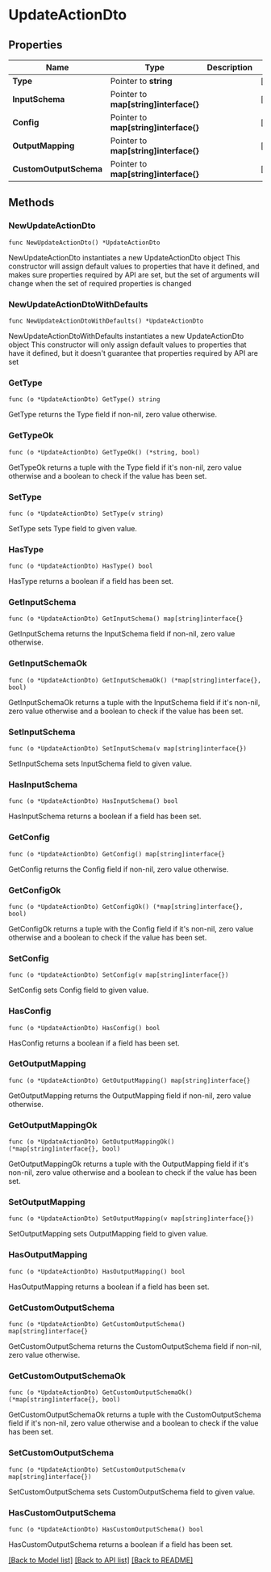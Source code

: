 # UpdateActionDto

## Properties

Name | Type | Description | Notes
------------ | ------------- | ------------- | -------------
**Type** | Pointer to **string** |  | [optional] 
**InputSchema** | Pointer to **map[string]interface{}** |  | [optional] 
**Config** | Pointer to **map[string]interface{}** |  | [optional] 
**OutputMapping** | Pointer to **map[string]interface{}** |  | [optional] 
**CustomOutputSchema** | Pointer to **map[string]interface{}** |  | [optional] 

## Methods

### NewUpdateActionDto

`func NewUpdateActionDto() *UpdateActionDto`

NewUpdateActionDto instantiates a new UpdateActionDto object
This constructor will assign default values to properties that have it defined,
and makes sure properties required by API are set, but the set of arguments
will change when the set of required properties is changed

### NewUpdateActionDtoWithDefaults

`func NewUpdateActionDtoWithDefaults() *UpdateActionDto`

NewUpdateActionDtoWithDefaults instantiates a new UpdateActionDto object
This constructor will only assign default values to properties that have it defined,
but it doesn't guarantee that properties required by API are set

### GetType

`func (o *UpdateActionDto) GetType() string`

GetType returns the Type field if non-nil, zero value otherwise.

### GetTypeOk

`func (o *UpdateActionDto) GetTypeOk() (*string, bool)`

GetTypeOk returns a tuple with the Type field if it's non-nil, zero value otherwise
and a boolean to check if the value has been set.

### SetType

`func (o *UpdateActionDto) SetType(v string)`

SetType sets Type field to given value.

### HasType

`func (o *UpdateActionDto) HasType() bool`

HasType returns a boolean if a field has been set.

### GetInputSchema

`func (o *UpdateActionDto) GetInputSchema() map[string]interface{}`

GetInputSchema returns the InputSchema field if non-nil, zero value otherwise.

### GetInputSchemaOk

`func (o *UpdateActionDto) GetInputSchemaOk() (*map[string]interface{}, bool)`

GetInputSchemaOk returns a tuple with the InputSchema field if it's non-nil, zero value otherwise
and a boolean to check if the value has been set.

### SetInputSchema

`func (o *UpdateActionDto) SetInputSchema(v map[string]interface{})`

SetInputSchema sets InputSchema field to given value.

### HasInputSchema

`func (o *UpdateActionDto) HasInputSchema() bool`

HasInputSchema returns a boolean if a field has been set.

### GetConfig

`func (o *UpdateActionDto) GetConfig() map[string]interface{}`

GetConfig returns the Config field if non-nil, zero value otherwise.

### GetConfigOk

`func (o *UpdateActionDto) GetConfigOk() (*map[string]interface{}, bool)`

GetConfigOk returns a tuple with the Config field if it's non-nil, zero value otherwise
and a boolean to check if the value has been set.

### SetConfig

`func (o *UpdateActionDto) SetConfig(v map[string]interface{})`

SetConfig sets Config field to given value.

### HasConfig

`func (o *UpdateActionDto) HasConfig() bool`

HasConfig returns a boolean if a field has been set.

### GetOutputMapping

`func (o *UpdateActionDto) GetOutputMapping() map[string]interface{}`

GetOutputMapping returns the OutputMapping field if non-nil, zero value otherwise.

### GetOutputMappingOk

`func (o *UpdateActionDto) GetOutputMappingOk() (*map[string]interface{}, bool)`

GetOutputMappingOk returns a tuple with the OutputMapping field if it's non-nil, zero value otherwise
and a boolean to check if the value has been set.

### SetOutputMapping

`func (o *UpdateActionDto) SetOutputMapping(v map[string]interface{})`

SetOutputMapping sets OutputMapping field to given value.

### HasOutputMapping

`func (o *UpdateActionDto) HasOutputMapping() bool`

HasOutputMapping returns a boolean if a field has been set.

### GetCustomOutputSchema

`func (o *UpdateActionDto) GetCustomOutputSchema() map[string]interface{}`

GetCustomOutputSchema returns the CustomOutputSchema field if non-nil, zero value otherwise.

### GetCustomOutputSchemaOk

`func (o *UpdateActionDto) GetCustomOutputSchemaOk() (*map[string]interface{}, bool)`

GetCustomOutputSchemaOk returns a tuple with the CustomOutputSchema field if it's non-nil, zero value otherwise
and a boolean to check if the value has been set.

### SetCustomOutputSchema

`func (o *UpdateActionDto) SetCustomOutputSchema(v map[string]interface{})`

SetCustomOutputSchema sets CustomOutputSchema field to given value.

### HasCustomOutputSchema

`func (o *UpdateActionDto) HasCustomOutputSchema() bool`

HasCustomOutputSchema returns a boolean if a field has been set.


[[Back to Model list]](../README.md#documentation-for-models) [[Back to API list]](../README.md#documentation-for-api-endpoints) [[Back to README]](../README.md)


